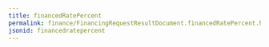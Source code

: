 ```yaml
---
title: financedRatePercent
permalink: finance/FinancingRequestResultDocument.financedRatePercent.html
jsonid: financedratepercent
---
```

